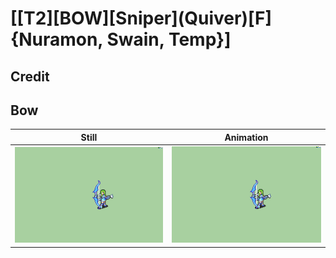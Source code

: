 # [\[T2\]\[BOW\]\[Sniper\]\(Quiver\)\[F\]{Nuramon, Swain, Temp}]

## Credit


	
## Bow

| Still | Animation |
| :---: | :-------: |
| ![Bow still](./Bow_000.png) | ![Bow animation](./Bow.gif) |
